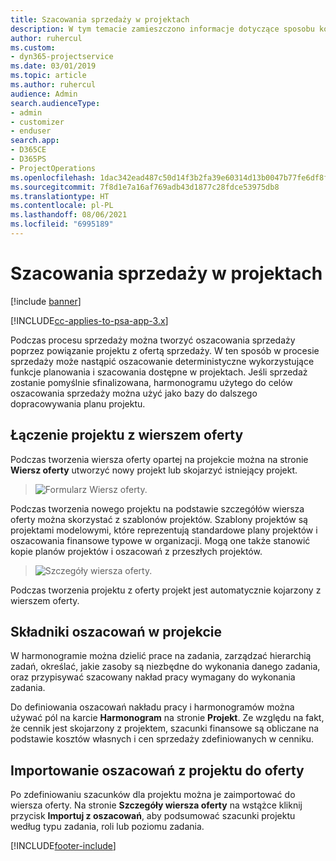 ```yaml
---
title: Szacowania sprzedaży w projektach
description: W tym temacie zamieszczono informacje dotyczące sposobu korzystania z mechanizmów harmonogramów i szacunków w procesie sprzedaży.
author: ruhercul
ms.custom:
- dyn365-projectservice
ms.date: 03/01/2019
ms.topic: article
ms.author: ruhercul
audience: Admin
search.audienceType:
- admin
- customizer
- enduser
search.app:
- D365CE
- D365PS
- ProjectOperations
ms.openlocfilehash: 1dac342ead487c50d14f3b2fa39e60314d13b0047b77fe6df8f32dee29b09422
ms.sourcegitcommit: 7f8d1e7a16af769adb43d1877c28fdce53975db8
ms.translationtype: HT
ms.contentlocale: pl-PL
ms.lasthandoff: 08/06/2021
ms.locfileid: "6995189"
---
```

# <a name="sales-estimates-and-projects"></a>Szacowania sprzedaży w projektach

[!include [banner](../includes/psa-now-project-operations.md)]

[!INCLUDE[cc-applies-to-psa-app-3.x](../includes/cc-applies-to-psa-app-3x.md)]

Podczas procesu sprzedaży można tworzyć oszacowania sprzedaży poprzez powiązanie projektu z ofertą sprzedaży. W ten sposób w procesie sprzedaży może nastąpić oszacowanie deterministyczne wykorzystujące funkcje planowania i szacowania dostępne w projektach. Jeśli sprzedaż zostanie pomyślnie sfinalizowana, harmonogramu użytego do celów oszacowania sprzedaży można użyć jako bazy do dalszego dopracowywania planu projektu.

## <a name="linking-a-project-to-a-quote-line"></a>Łączenie projektu z wierszem oferty

Podczas tworzenia wiersza oferty opartej na projekcie można na stronie **Wiersz oferty** utworzyć nowy projekt lub skojarzyć istniejący projekt. 

> ![Formularz Wiersz oferty.](media/project-8.png)
 
Podczas tworzenia nowego projektu na podstawie szczegółów wiersza oferty można skorzystać z szablonów projektów. Szablony projektów są projektami modelowymi, które reprezentują standardowe plany projektów i oszacowania finansowe typowe w organizacji. Mogą one także stanowić kopie planów projektów i oszacowań z przeszłych projektów.

> ![Szczegóły wiersza oferty.](media/project-9.png)
  
Podczas tworzenia projektu z oferty projekt jest automatycznie kojarzony z wierszem oferty.

## <a name="components-of-estimates-in-a-project"></a>Składniki oszacowań w projekcie

W harmonogramie można dzielić prace na zadania, zarządzać hierarchią zadań, określać, jakie zasoby są niezbędne do wykonania danego zadania, oraz przypisywać szacowany nakład pracy wymagany do wykonania zadania.

Do definiowania oszacowań nakładu pracy i harmonogramów można używać pól na karcie **Harmonogram** na stronie **Projekt**. Ze względu na fakt, że cennik jest skojarzony z projektem, szacunki finansowe są obliczane na podstawie kosztów własnych i cen sprzedaży zdefiniowanych w cenniku.

## <a name="importing-estimates-from-a-project-into-a-quote"></a>Importowanie oszacowań z projektu do oferty

Po zdefiniowaniu szacunków dla projektu można je zaimportować do wiersza oferty. Na stronie **Szczegóły wiersza oferty** na wstążce kliknij przycisk **Importuj z oszacowań**, aby podsumować szacunki projektu według typu zadania, roli lub poziomu zadania.


[!INCLUDE[footer-include](../includes/footer-banner.md)]